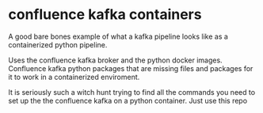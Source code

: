 # confluence kafka containers

A good bare bones example of what a kafka pipeline looks like as a containerized python pipeline.

Uses the confluence kafka broker and the python docker images. Confluence kafka python packages that are missing files and packages for it to work in a containerized enviroment.

It is seriously such a witch hunt trying to find all the commands you need to set up the the confluence kafka on a python container. Just use this repo
